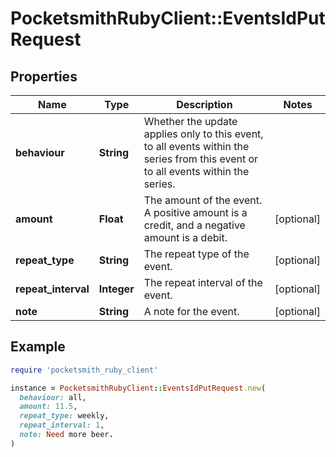 # PocketsmithRubyClient::EventsIdPutRequest

## Properties

| Name | Type | Description | Notes |
| ---- | ---- | ----------- | ----- |
| **behaviour** | **String** | Whether the update applies only to this event, to all events within the series from this event or to all events within the series. |  |
| **amount** | **Float** | The amount of the event. A positive amount is a credit, and a negative amount is a debit. | [optional] |
| **repeat_type** | **String** | The repeat type of the event. | [optional] |
| **repeat_interval** | **Integer** | The repeat interval of the event. | [optional] |
| **note** | **String** | A note for the event. | [optional] |

## Example

```ruby
require 'pocketsmith_ruby_client'

instance = PocketsmithRubyClient::EventsIdPutRequest.new(
  behaviour: all,
  amount: 11.5,
  repeat_type: weekly,
  repeat_interval: 1,
  note: Need more beer.
)
```

